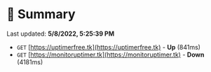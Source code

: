 # 📖 Summary
Last updated: **5/8/2022, 5:25:39 PM**

- `GET` [https://uptimerfree.tk](https://uptimerfree.tk) - **Up** (841ms)
- `GET` [https://monitoruptimer.tk](https://monitoruptimer.tk) - **Down** (4181ms)
